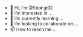- 👋 Hi, I’m @Sbongi02
- 👀 I’m interested in ...
- 🌱 I’m currently learning ...
- 💞️ I’m looking to collaborate on ...
- 📫 How to reach me ...

<!---
Sbongi02/Sbongi02 is a ✨ special ✨ repository because its `README.md` (this file) appears on your GitHub profile.
You can click the Preview link to take a look at your changes.
--->
